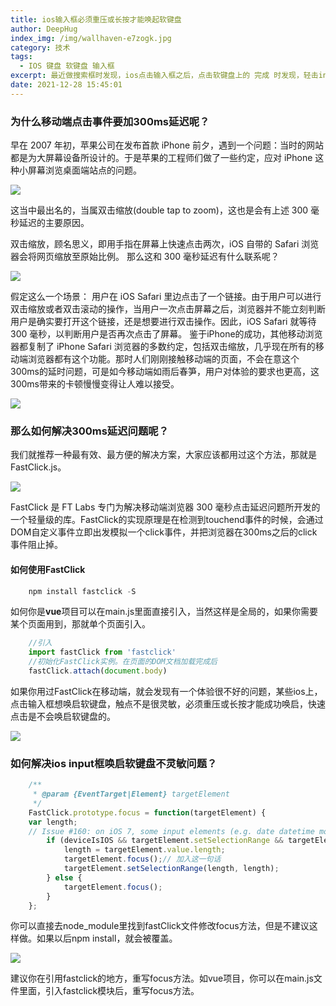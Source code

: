 ```yaml
---
title: ios输入框必须重压或长按才能唤起软键盘
author: DeepHug
index_img: /img/wallhaven-e7zogk.jpg
category: 技术
tags:
  - IOS 键盘 软键盘 输入框
excerpt: 最近做搜索框时发现，ios点击输入框之后，点击软键盘上的 完成 时发现，轻击input就无法唤起软键盘，无法对输入框聚焦，必须长按或重压才行，这边经过测试，发现应该是fastclick.js 引起的冲突，ios11 后修复了移动点击300ms延迟
date: 2021-12-28 15:45:01
---
```


### 为什么移动端点击事件要加300ms延迟呢？

早在 2007 年初，苹果公司在发布首款 iPhone 前夕，遇到一个问题：当时的网站都是为大屏幕设备所设计的。于是苹果的工程师们做了一些约定，应对 iPhone 这种小屏幕浏览桌面端站点的问题。

<div>
    <img src="ios.png" style="display: block;margin: 0 auto;" />
</div>

这当中最出名的，当属双击缩放(double tap to zoom)，这也是会有上述 300 毫秒延迟的主要原因。

双击缩放，顾名思义，即用手指在屏幕上快速点击两次，iOS 自带的 Safari 浏览器会将网页缩放至原始比例。 那么这和 300 毫秒延迟有什么联系呢？

<div>
    <img src="1.png" style="display: block;margin: 0 auto;" />
</div>

假定这么一个场景： 用户在 iOS Safari 里边点击了一个链接。由于用户可以进行双击缩放或者双击滚动的操作，当用户一次点击屏幕之后，浏览器并不能立刻判断用户是确实要打开这个链接，还是想要进行双击操作。因此，iOS Safari 就等待 300 毫秒，以判断用户是否再次点击了屏幕。 鉴于iPhone的成功，其他移动浏览器都复制了 iPhone Safari 浏览器的多数约定，包括双击缩放，几乎现在所有的移动端浏览器都有这个功能。那时人们刚刚接触移动端的页面，不会在意这个300ms的延时问题，可是如今移动端如雨后春笋，用户对体验的要求也更高，这300ms带来的卡顿慢慢变得让人难以接受。

<div>
    <img src="event.png" style="display: block;margin: 0 auto;" />
</div>

### 那么如何解决300ms延迟问题呢？

我们就推荐一种最有效、最方便的解决方案，大家应该都用过这个方法，那就是FastClick.js。

<div>
    <img src="FastClick.png" style="display: block;margin: 0 auto;" />
</div>

FastClick 是 FT Labs 专门为解决移动端浏览器 300 毫秒点击延迟问题所开发的一个轻量级的库。FastClick的实现原理是在检测到touchend事件的时候，会通过DOM自定义事件立即出发模拟一个click事件，并把浏览器在300ms之后的click事件阻止掉。

#### 如何使用FastClick

```js
    npm install fastclick -S
```

如何你是**vue**项目可以在main.js里面直接引入，当然这样是全局的，如果你需要某个页面用到，那就单个页面引入。

```js
    //引入
    import fastClick from 'fastclick'
    //初始化FastClick实例。在页面的DOM文档加载完成后
    fastClick.attach(document.body)
```

如果你用过FastClick在移动端，就会发现有一个体验很不好的问题，某些ios上，点击输入框想唤启软键盘，触点不是很灵敏，必须重压或长按才能成功唤启，快速点击是不会唤启软键盘的。

<div>
    <img src="3.png" style="display: block;margin: 0 auto;" />
</div>

### 如何解决ios input框唤启软键盘不灵敏问题？

```js
    /**
     * @param {EventTarget|Element} targetElement
     */
    FastClick.prototype.focus = function(targetElement) {
    var length;
    // Issue #160: on iOS 7, some input elements (e.g. date datetime month) throw a vague TypeError on setSelectionRange. These elements don't have an integer value for the selectionStart and selectionEnd properties, but unfortunately that can't be used for detection because accessing the properties also throws a TypeError. Just check the type instead. Filed as Apple bug #15122724.
        if (deviceIsIOS && targetElement.setSelectionRange && targetElement.type.indexOf('date') !== 0 && targetElement.type !== 'time' && targetElement.type !== 'month' && targetElement.type !== 'email') {
            length = targetElement.value.length;
            targetElement.focus();// 加入这一句话
            targetElement.setSelectionRange(length, length);
        } else {
            targetElement.focus();
        }
    };
```

你可以直接去node_module里找到fastClick文件修改focus方法，但是不建议这样做。如果以后npm install，就会被覆盖。

<div>
    <img src="4.png" style="display: block;margin: 0 auto;" />
</div>

建议你在引用fastclick的地方，重写focus方法。如vue项目，你可以在main.js文件里面，引入fastclick模块后，重写focus方法。
